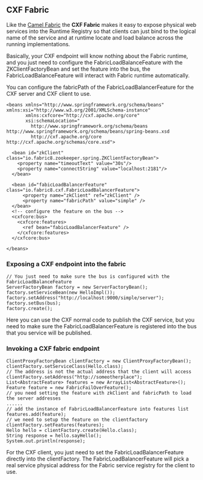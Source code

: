 ## CXF Fabric

Like the [Camel Fabric](camelFabric.html) the **CXF Fabric** makes it easy to expose physical web services into the Runtime Registry so that clients can just bind to the logical name of the service and at runtime locate and load balance across the running implementations.

Basically, your CXF endpoint will know nothing about the Fabric runtime, and you just need to configure the FabricLoadBalanceFeature with the ZKClientFactoryBean and set the feature into the bus, the FabricLoadBalanceFeature will interact with Fabric runtime automatically.

You can configure the fabricPath of the FabricLoadBalancerFeature for the CXF server and CXF client to use.

    <beans xmlns="http://www.springframework.org/schema/beans" xmlns:xsi="http://www.w3.org/2001/XMLSchema-instance"
           xmlns:cxfcore="http://cxf.apache.org/core"
           xsi:schemaLocation="
             http://www.springframework.org/schema/beans http://www.springframework.org/schema/beans/spring-beans.xsd
             http://cxf.apache.org/core http://cxf.apache.org/schemas/core.xsd">

      <bean id="zkClient" class="io.fabric8.zookeeper.spring.ZKClientFactoryBean">
        <property name="timeoutText" value="30s"/>
        <property name="connectString" value="localhost:2181"/>
      </bean>

      <bean id="fabicLoadBalancerFeature" class="io.fabric8.cxf.FabricLoadBalancerFeature">
          <property name="zkClient" ref="zkClient" />
          <property name="fabricPath" value="simple" />
      </bean>
      <!-- configure the feature on the bus -->
      <cxfcore:bus>
        <cxfcore:features>
          <ref bean="fabicLoadBalancerFeature" />
        </cxfcore:features>
      </cxfcore:bus>

    </beans>

### Exposing a CXF endpoint into the fabric

    // You just need to make sure the bus is configured with the FabricLoadBalanceFeature
    ServerFactoryBean factory = new ServerFactoryBean();
    factory.setServiceBean(new HelloImpl());
    factory.setAddress("http://localhost:9000/simple/server");
    factory.setBus(bus);
    factory.create();

Here you can use the CXF normal code to publish the CXF service, but you need to make sure the FabricLoadBalancerFeature is registered into the bus that you service will be published.

### Invoking a CXF fabric endpoint

    ClientProxyFactoryBean clientFactory = new ClientProxyFactoryBean();
    clientFactory.setServiceClass(Hello.class);
    // The address is not the actual address that the client will access
    clientFactory.setAddress("http://someotherplace");
    List<AbstractFeature> features = new ArrayList<AbstractFeature>();
    Feature feature = new FabricFailOverFeature();
    // you need setting the feature with zkClient and fabricPath to load the server addresses
    ......
    // add the instance of FabricLoadBalancerFeature into features list
    features.add(feature);
    // we need to setup the feature on the clientfactory
    clientFactory.setFeatures(features);
    Hello hello = clientFactory.create(Hello.class);
    String response = hello.sayHello();
    System.out.println(response);

For the CXF client, you just need to set the FabricLoadBalancerFeature directly into the clientFactory. The FabricLoadBalancerFeature will pick a real service physical address for the Fabric service registry for the client to use.